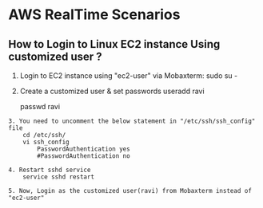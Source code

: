 # AWS RealTime Scenarios

## How to Login to Linux EC2 instance Using customized user ?

   1. Login to EC2 instance using "ec2-user" via Mobaxterm:
		sudo su -
   2. Create a customized user & set passwords
		useradd ravi
		
		passwd ravi
	
	3. You need to uncomment the below statement in "/etc/ssh/ssh_config" file
		cd /etc/ssh/
		vi ssh_config
			PasswordAuthentication yes
			#PasswordAuthentication no
	
	4. Restart sshd service
		service sshd restart
	
	5. Now, Login as the customized user(ravi) from Mobaxterm instead of "ec2-user"